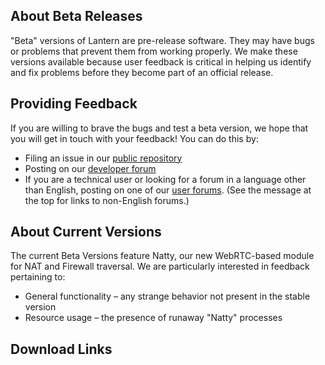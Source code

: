 ## About Beta Releases
"Beta" versions of Lantern are pre-release software. They may have bugs or problems that prevent them from working properly. We make these versions available because user feedback is critical in helping us identify and fix problems before they become part of an official release. 

## Providing Feedback
If you are willing to brave the bugs and test a beta version, we hope that you will get in touch with your feedback! You can do this by:
* Filing an issue in our [public repository](https://github.com/getlantern/lantern/issues/new)
* Posting on our [developer forum](https://groups.google.com/forum/#!forum/lantern-devel)
* If you are a technical user or looking for a forum in a language other than English, posting on one of our [user forums](https://groups.google.com/forum/#!forum/lantern-users-en). (See the message at the top for links to non-English forums.)

## About Current Versions
The current Beta Versions feature Natty, our new WebRTC-based module for NAT and Firewall traversal. We are particularly interested in feedback pertaining to: 
* General functionality – any strange behavior not present in the stable version
* Resource usage – the presence of runaway "Natty" processes

## Download Links
<Insert Mac Version link here>
<Insert Windows Version link here>
<Insert Linux Version link here>